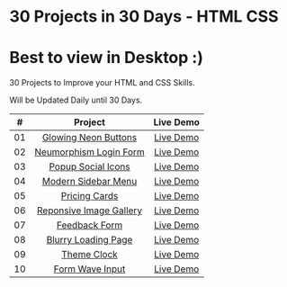# 30 Projects in 30 Days - HTML CSS
# Best to view in Desktop :)

30 Projects to Improve your HTML and CSS Skills.

Will be Updated Daily until 30 Days.

| #            | Project    | Live Demo    
| :---:        |    :---:   |    :---:
| 01       | [Glowing Neon Buttons](https://github.com/dhananjayansb/30Projects30Days/tree/master/1-glowing-neon-buttons)      | [Live Demo](https://dhananjayansb.github.io/30projects30days/1-glowing-neon-buttons/)  
| 02       | [Neumorphism Login Form](https://github.com/dhananjayansb/30Projects30Days/tree/master/2-neumorphism-login-form)      | [Live Demo](https://dhananjayansb.github.io/30projects30days/2-neumorphism-login-form/) 
| 03       | [Popup Social Icons](https://github.com/dhananjayansb/30Projects30Days/tree/master/3-popup-social-icons)      | [Live Demo](https://dhananjayansb.github.io/30projects30days/3-popup-social-icons/)
| 04       | [Modern Sidebar Menu](https://github.com/dhananjayansb/30Projects30Days/tree/master/4-modern-sidebar-menu)      | [Live Demo](https://dhananjayansb.github.io/30projects30days/4-modern-sidebar-menu/)
| 05       | [Pricing Cards](https://github.com/dhananjayansb/30Projects30Days/tree/master/5-pricing-cards)      | [Live Demo](https://dhananjayansb.github.io/30projects30days/5-pricing-cards/)
| 06       | [Reponsive Image Gallery](https://github.com/dhananjayansb/30Projects30Days/tree/master/6-responsive-image-gallery)      | [Live Demo](https://dhananjayansb.github.io/30projects30days/6-responsive-image-gallery/)
| 07       | [Feedback Form](https://github.com/dhananjayansb/30Projects30Days/tree/master/7-feedback-ui-design)      | [Live Demo](https://dhananjayansb.github.io/30projects30days/7-feedback-ui-design/)
| 08       | [Blurry Loading Page](https://github.com/dhananjayansb/30Projects30Days/tree/master/8-blurry-loading)      | [Live Demo](https://dhananjayansb.github.io/30projects30days/8-blurry-loading/)
| 09       | [Theme Clock](https://github.com/dhananjayansb/30Projects30Days/tree/master/9-theme-clock)      | [Live Demo](https://dhananjayansb.github.io/30projects30days/9-theme-clock/)
| 10       | [Form Wave Input](https://github.com/dhananjayansb/30Projects30Days/tree/master/10-form-wave-input)      | [Live Demo](https://dhananjayansb.github.io/30projects30days/10-form-wave-input/)


